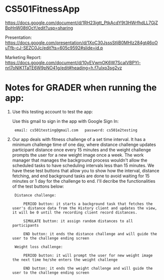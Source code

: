 # CS501FitnessApp

https://docs.google.com/document/d/1RH23igtt_PtkAcdY9t3HWrfhdLL7GjZBpHnW08tlOcY/edit?usp=sharing

Presentation: https://docs.google.com/presentation/d/1XoC30JsssStljB0MHIz284gt46oOuTfb-cJ-SEZC0Jc/edit?ts=605c9592#slide=id.p

Marketing Report: https://docs.google.com/document/d/10yEVwmOK6W7ScaIVBPYl-nrl7oNIK1TaTE6W9pNO41g/edit#heading=h.f7ulxp3sg2vz


# Notes for GRADER when running the app:

1. 
    Use this testing account to test the app: 

    Use this gmail to sign in the app with Google Sign In: 

        email: cs501testing@gmail.com	password: cs501e2testing

2. 
    Our app deals with fitness challenge of a set time interval. It has a minimum challenge time of one day, where distance challenge updates participant distance once every 15 minutes and the weight challenge prompts the user for a new weight image once a week. The work manager that manages the background process wouldn't allow the scheduled tasks to have scheduling intervals less than 15 minutes. We have these test buttons that allow you to show how the interval, distance fetching, and end background tasks are done to avoid waiting for 15 minutes or 1 day for the challenge to end. I'll decribe the functionalities of the test buttons below:

        Distance challenge:

            PERIOD button: it starts a background task that fetches the user's distance data from the History client and updates the view, it will be 0 until the recording client record distances. 

            SIMULATE button: it assign random distances to all participants 

            END button: it ends the distance challenge and will guide the user to the challenge ending screen
        
        Weight loss challenge:
            
            PERIOD button: it will prompt the user for new weight image the next time he/she enters the weight challenge 
            
            END button: it ends the weight challenge and will guide the user to the challenge ending screen





